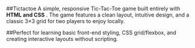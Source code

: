 ##Tictactoe
A simple, responsive Tic-Tac-Toe game built entirely with **HTML and CSS** . The game features a clean layout, intuitive design, and a classic 3×3 grid for two players to enjoy locally. 

##Perfect for learning basic front-end styling, CSS grid/flexbox, and creating interactive layouts without scripting.
